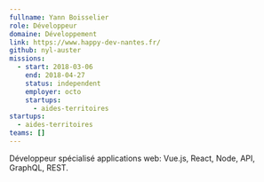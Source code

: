 ```yaml
---
fullname: Yann Boisselier
role: Développeur
domaine: Développement
link: https://www.happy-dev-nantes.fr/
github: nyl-auster
missions:
  - start: 2018-03-06
    end: 2018-04-27
    status: independent
    employer: octo
    startups:
      - aides-territoires
startups:
  - aides-territoires
teams: []
---
```

Développeur spécialisé applications web: Vue.js, React, Node, API, GraphQL, REST.
